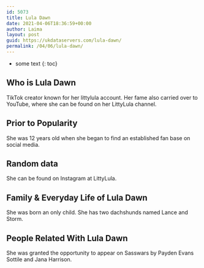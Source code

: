 ```yaml
---
id: 5073
title: Lula Dawn
date: 2021-04-06T18:36:59+00:00
author: Laima
layout: post
guid: https://ukdataservers.com/lula-dawn/
permalink: /04/06/lula-dawn/
---
```


* some text
{: toc}


## Who is Lula Dawn
                  
                  
                  
TikTok creator known for her littylula account. Her fame also carried over to YouTube, where she can be found on her LittyLula channel. 
                  
              
            
              
            
                
                
                
## Prior to Popularity
                  
                  
                  
She was 12 years old when she began to find an established fan base on social media. 
                  
              
            
              
            
                
                
                
## Random data
                  
                  
                  
She can be found on Instagram at LittyLula.
                  
              
            
              
            
                
                
                
## Family & Everyday Life of Lula Dawn
                  
                  
                  
She was born an only child. She has two dachshunds named Lance and Storm.
                  
              
            
              
            
                
                
                
## People Related With Lula Dawn
                  
                  
                  
She was granted the opportunity to appear on Sasswars by Payden Evans Sottile and Jana Harrison.
                  
              
            
              
            
                
              
            
              
              
            
            
              
            
          
          
          